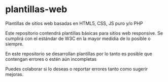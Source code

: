 # plantillas-web
Plantillas de sitios web basadas en HTML5, CSS, JS puro y/o PHP

Este repositorio contendrá plantillas básicas para sitios web responsive.
Se cumplirá con el estándar de W3C en la mayor medidia de lo posible o siempre.

En este repositorio se desarrollan plantillas por lo tanto es posible que contengan errores o estén aún incompletas

Puedes colaborar si lo deseas o reportar errores tanto como sugerir mejoras.